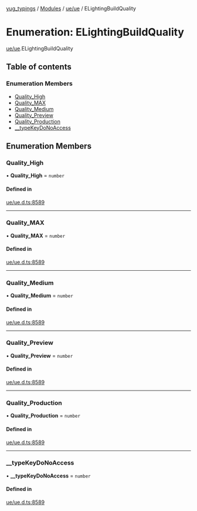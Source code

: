[yug_typings](../README.md) / [Modules](../modules.md) / [ue/ue](../modules/ue_ue.md) / ELightingBuildQuality

# Enumeration: ELightingBuildQuality

[ue/ue](../modules/ue_ue.md).ELightingBuildQuality

## Table of contents

### Enumeration Members

- [Quality\_High](ue_ue.ELightingBuildQuality.md#quality_high)
- [Quality\_MAX](ue_ue.ELightingBuildQuality.md#quality_max)
- [Quality\_Medium](ue_ue.ELightingBuildQuality.md#quality_medium)
- [Quality\_Preview](ue_ue.ELightingBuildQuality.md#quality_preview)
- [Quality\_Production](ue_ue.ELightingBuildQuality.md#quality_production)
- [\_\_typeKeyDoNoAccess](ue_ue.ELightingBuildQuality.md#__typekeydonoaccess)

## Enumeration Members

### Quality\_High

• **Quality\_High** = `number`

#### Defined in

[ue/ue.d.ts:8589](https://github.com/YugMetaverse/yug_typings/blob/b7d9b19/ue/ue.d.ts#L8589)

___

### Quality\_MAX

• **Quality\_MAX** = `number`

#### Defined in

[ue/ue.d.ts:8589](https://github.com/YugMetaverse/yug_typings/blob/b7d9b19/ue/ue.d.ts#L8589)

___

### Quality\_Medium

• **Quality\_Medium** = `number`

#### Defined in

[ue/ue.d.ts:8589](https://github.com/YugMetaverse/yug_typings/blob/b7d9b19/ue/ue.d.ts#L8589)

___

### Quality\_Preview

• **Quality\_Preview** = `number`

#### Defined in

[ue/ue.d.ts:8589](https://github.com/YugMetaverse/yug_typings/blob/b7d9b19/ue/ue.d.ts#L8589)

___

### Quality\_Production

• **Quality\_Production** = `number`

#### Defined in

[ue/ue.d.ts:8589](https://github.com/YugMetaverse/yug_typings/blob/b7d9b19/ue/ue.d.ts#L8589)

___

### \_\_typeKeyDoNoAccess

• **\_\_typeKeyDoNoAccess** = `number`

#### Defined in

[ue/ue.d.ts:8589](https://github.com/YugMetaverse/yug_typings/blob/b7d9b19/ue/ue.d.ts#L8589)

